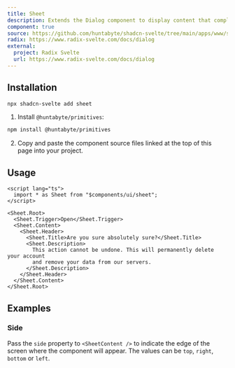 ```yaml
---
title: Sheet
description: Extends the Dialog component to display content that complements the main content of the screen.
component: true
source: https://github.com/huntabyte/shadcn-svelte/tree/main/apps/www/src/lib/components/ui/sheet
radix: https://www.radix-svelte.com/docs/dialog
external:
  project: Radix Svelte
  url: https://www.radix-svelte.com/docs/dialog
---
```


<script>
  import { ComponentExample, ManualInstall } from '$lib/components/docs';
  import { SheetDemo, SheetSideDemo } from '@/registry/default/example'
</script>

<ComponentExample src="src/lib/registry/default/example/sheet/SheetDemo.svelte">

<div slot="example">
<SheetDemo />
</div>

</ComponentExample>

## Installation

```bash
npx shadcn-svelte add sheet
```

<ManualInstall>

1. Install `@huntabyte/primitives`:

```bash
npm install @huntabyte/primitives
```

2. Copy and paste the component source files linked at the top of this page into your project.

</ManualInstall>

## Usage

```svelte
<script lang="ts">
  import * as Sheet from "$components/ui/sheet";
</script>

<Sheet.Root>
  <Sheet.Trigger>Open</Sheet.Trigger>
  <Sheet.Content>
    <Sheet.Header>
      <Sheet.Title>Are you sure absolutely sure?</Sheet.Title>
      <Sheet.Description>
        This action cannot be undone. This will permanently delete your account
        and remove your data from our servers.
      </Sheet.Description>
    </Sheet.Header>
  </Sheet.Content>
</Sheet.Root>
```

## Examples

### Side

Pass the `side` property to `<SheetContent />` to indicate the edge of the screen where the component will appear. The values can be `top`, `right`, `bottom` or `left`.

<ComponentExample src="src/lib/registry/default/example/sheet/SheetSideDemo.svelte">

<div slot="example">
<SheetSideDemo />
</div>

</ComponentExample>
